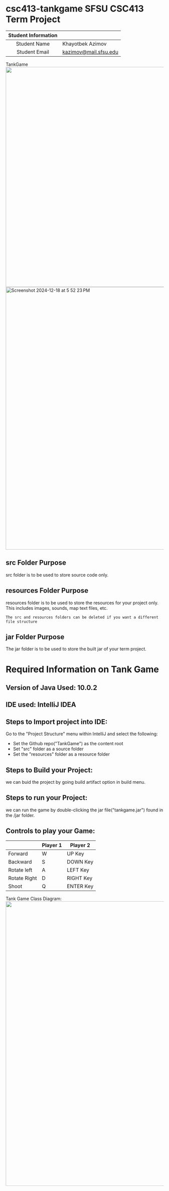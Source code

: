 # csc413-tankgame SFSU CSC413 Term Project

| Student Information |                       |
|:-------------------:|-----------------------|
|  Student Name       | Khayotbek Azimov      |
|  Student Email      | kazimov@mail.sfsu.edu |

TankGame
<img width="702" src="https://github.com/user-attachments/assets/7a356289-a523-409c-b2f0-c1e3666829da" />
<img width="838" alt="Screenshot 2024-12-18 at 5 52 23 PM" src="https://github.com/user-attachments/assets/eddc6863-101f-4ca5-a5ca-7329c0276eaf" />

## src Folder Purpose 
src folder is to be used to store source code only.

## resources Folder Purpose 
resources folder is to be used to store the resources for your project only. This includes images, sounds, map text files, etc.

`The src and resources folders can be deleted if you want a different file structure`

## jar Folder Purpose 
The jar folder is to be used to store the built jar of your term project.

# Required Information on Tank Game

## Version of Java Used: 10.0.2

## IDE used: IntelliJ IDEA

## Steps to Import project into IDE: 

Go to the "Project Structure" menu within IntelliJ and select the following:

- Set the Github repo("TankGame") as the content root
- Set "src" folder as a source folder
- Set the "resources" folder as a resource folder

## Steps to Build your Project: 

we can buid the project by going build artifact option in build menu. 
 
## Steps to run your Project: 

we can run the game by double-clicking the jar file("tankgame.jar") found in the /jar folder.

## Controls to play your Game: 

|               | Player 1 | Player 2 |
|---------------|----------|----------|
|  Forward      |   W      |   UP Key       |
|  Backward     |   S      |   DOWN Key        |
|  Rotate left  |   A      |   LEFT Key        |
|  Rotate Right |   D      |   RIGHT Key        |
|  Shoot        |   Q      |   ENTER Key        |

<!-- you may add more controls if you need to. -->

Tank Game Class Diagram:
<img width="908" src="https://github.com/user-attachments/assets/ac2e5195-e077-4537-b831-52cf7ab46953" />

